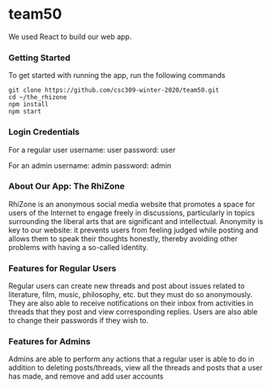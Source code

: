 # team50

We used React to build our web app.

### Getting Started
To get started with running the app, run the following commands

```
git clone https://github.com/csc309-winter-2020/team50.git
cd ~/the_rhizone
npm install
npm start
```

### Login Credentials
For a regular user
username: user
password: user

For an admin
username: admin
password: admin

### About Our App: The RhiZone
RhiZone is an anonymous social media website that promotes a space for users of the Internet to engage freely in discussions, particularly in topics surrounding the liberal arts that are significant and intellectual. Anonymity is key to our website: it prevents users from feeling judged while posting and allows them to speak their thoughts honestly, thereby avoiding other problems with having a so-called identity.

### Features for Regular Users
Regular users can create new threads and post about issues related to literature, film, music, philosophy, etc. but they must do so anonymously. They are also able to receive notifications on their inbox from activities in threads that they post and view corresponding replies.
Users are also able to change their passwords if they wish to.

### Features for Admins
Admins are able to perform any actions that a regular user is able to do in addition to deleting posts/threads, view all the threads and posts that a user has made, and remove and add user accounts

